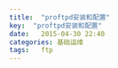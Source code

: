 ```yaml
---
title:  "proftpd安装和配置"
key:  "proftpd安装和配置"
date:   2015-04-30 22:40
categories: 基础运维
tags:   ftp
---
```

